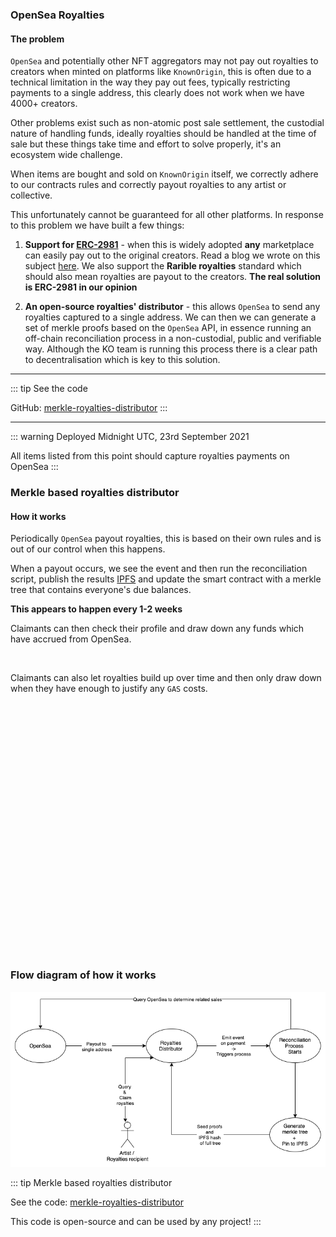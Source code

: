 ### OpenSea Royalties

#### The problem

`OpenSea` and potentially other NFT aggregators may not pay out royalties to creators when minted on platforms like
`KnownOrigin`, this is often due to a technical limitation in the way they pay out fees, typically restricting payments
to a single address, this clearly does not work when we have 4000+ creators.

Other problems exist such as non-atomic post sale settlement, the custodial nature of handling funds, ideally royalties
should be handled at the time of sale but these things take time and effort to solve properly, it's an ecosystem wide
challenge.

When items are bought and sold on `KnownOrigin` itself, we correctly adhere to our contracts rules and correctly payout
royalties to any artist or collective.

This unfortunately cannot be guaranteed for all other platforms. In response to this problem we have built a few
things:

1. **Support for [ERC-2981](https://eips.ethereum.org/EIPS/eip-2981)** - when this is widely adopted **any**
   marketplace can easily pay out to the original creators. Read a blog we wrote on this
   subject [here](https://medium.com/knownorigin/eip-2981-simple-and-effective-royalty-standards-for-all-dbd0b761a0f0).
   We also support the **Rarible royalties** standard which should also mean royalties are payout to the creators.
   **The real solution is ERC-2981 in our opinion**

2. **An open-source royalties' distributor** - this allows `OpenSea` to send any royalties captured to a single
   address. We can then we can generate a set of merkle proofs based on the `OpenSea` API, in essence running an
   off-chain reconciliation process in a non-custodial, public and verifiable way. Although the KO team is running this
   process there is a clear path to decentralisation which is key to this solution.

-----

::: tip See the code

GitHub: [merkle-royalties-distributor](https://github.com/knownorigin/merkle-royalties-distributor)
:::

-----

::: warning Deployed Midnight UTC, 23rd September 2021

All items listed from this point should capture royalties payments on OpenSea
:::

### Merkle based royalties distributor

#### How it works

Periodically `OpenSea` payout royalties, this is based on their own rules and is out of our control when this happens.

When a payout occurs, we see the event and then run the reconciliation script, publish the
results [IPFS](https://ipfs.io/) and update the smart contract with a merkle tree that contains everyone's due
balances.

**This appears to happen every 1-2 weeks**

Claimants can then check their profile and draw down any funds which have accrued from OpenSea.

<img :src="$withBase('/claiming-royalties/claim-royalties-button.png')">

Claimants can also let royalties build up over time and then only draw down when they have enough to justify any `GAS`
costs.

<img :src="$withBase('/claiming-royalties/claim-royalties-modal.png')" height="400">

### Flow diagram of how it works

![](https://github.com/knownorigin/merkle-royalties-distributor/blob/master/merkle-distributor.png?raw=true)

::: tip Merkle based royalties distributor

See the code: [merkle-royalties-distributor](https://github.com/knownorigin/merkle-royalties-distributor)

This code is open-source and can be used by any project!
:::
